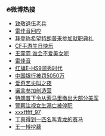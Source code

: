 ### :fire:微博热搜<br>
- <a href="https://s.weibo.com/weibo?q=%23%E8%87%B4%E6%95%AC%E9%80%80%E4%BC%8D%E8%80%81%E5%85%B5%23&Refer=new_time">致敬退伍老兵</a><br>
- <a href="https://s.weibo.com/weibo?q=%E9%9B%B7%E4%BD%B3%E9%9F%B3%E5%9B%9E%E5%BA%94&Refer=top">雷佳音回应</a><br>
- <a href="https://s.weibo.com/weibo?q=%23%E6%8B%9C%E7%99%BB%E7%A7%B0%E5%B8%8C%E6%9C%9B%E7%89%B9%E6%9C%97%E6%99%AE%E6%9D%A5%E5%8F%82%E5%8A%A0%E5%B0%B1%E8%81%8C%E5%85%B8%E7%A4%BC%23&Refer=top">拜登称希望特朗普来参加就职典礼</a><br>
- <a href="https://s.weibo.comjavascript:void(0);">CF手游生日快乐</a><br>
- <a href="https://s.weibo.com/weibo?q=%E7%8E%8B%E9%9C%8F%E9%9C%8F%20%E8%B0%81%E4%BC%9A%E4%B8%8D%E7%88%B1%E7%BE%8E%E5%A5%B3%E5%91%A2&Refer=top">王霏霏 谁会不爱美女呢</a><br>
- <a href="https://s.weibo.com/weibo?q=%E9%9B%B7%E4%BD%B3%E9%9F%B3&Refer=top">雷佳音</a><br>
- <a href="https://s.weibo.comjavascript:void(0);">红旗E-HS9领秀时代</a><br>
- <a href="https://s.weibo.com/weibo?q=%E4%B8%AD%E5%9B%BD%E9%93%B6%E8%A1%8C%E8%A2%AB%E7%BD%9A5050%E4%B8%87&Refer=top">中国银行被罚5050万</a><br>
- <a href="https://s.weibo.com/weibo?q=%E7%88%B1%E5%A5%87%E8%89%BA%E5%B0%96%E5%8F%AB%E4%B9%8B%E5%A4%9C&Refer=top">爱奇艺尖叫之夜</a><br>
- <a href="https://s.weibo.com/weibo?q=%E8%AF%BA%E8%A8%80%E5%8F%82%E5%8A%A0%E5%88%9B%E9%80%A0%E8%90%A5&Refer=top">诺言参加创造营</a><br>
- <a href="https://s.weibo.com/weibo?q=%23%E7%89%B9%E6%9C%97%E6%99%AE%E4%B8%8B%E4%BB%A4%E4%BB%8E%E7%B4%A2%E9%A9%AC%E9%87%8C%E6%92%A4%E5%87%BA%E5%A4%A7%E9%83%A8%E5%88%86%E7%BE%8E%E5%86%9B%23&Refer=top">特朗普下令从索马里撤出大部分美军</a><br>
- <a href="https://s.weibo.com/weibo?q=%23%E8%AD%A6%E5%AF%9F%E6%B3%A8%E8%A7%86%E5%A5%B3%E7%94%9F%E6%BA%BA%E4%BA%A1%E8%A2%AB%E5%81%9C%E8%81%8C%23&Refer=top">警察注视女生溺亡被停职</a><br>
- <a href="https://s.weibo.com/weibo?q=xxxfffff_97&Refer=top">xxxfffff_97</a><br>
- <a href="https://s.weibo.com/weibo?q=%23%E4%B8%81%E7%9C%9F%E5%BE%97%E5%88%B0%E4%B8%80%E5%8C%B9%E5%90%8D%E5%8F%AB%E9%9D%92%E9%BE%99%E7%9A%84%E8%B5%9B%E9%A9%AC%23&Refer=top">丁真得到一匹名叫青龙的赛马</a><br>
- <a href="https://s.weibo.com/weibo?q=%23%E7%8E%8B%E4%B8%80%E5%8D%9A%E6%8C%96%E8%97%95%23&Refer=top">王一博挖藕</a><br>
